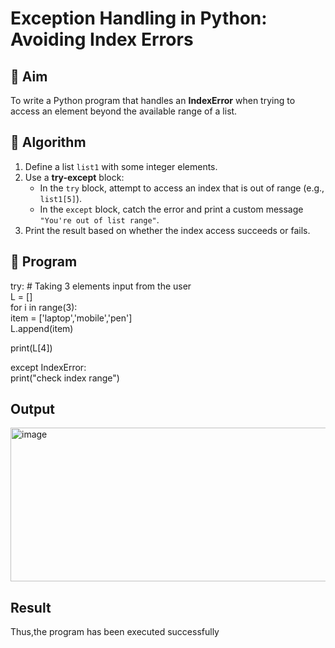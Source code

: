 # Exception Handling in Python: Avoiding Index Errors

## 🎯 Aim
To write a Python program that handles an **IndexError** when trying to access an element beyond the available range of a list.

## 🧠 Algorithm
1. Define a list `list1` with some integer elements.
2. Use a **try-except** block:
   - In the `try` block, attempt to access an index that is out of range (e.g., `list1[5]`).
   - In the `except` block, catch the error and print a custom message `"You're out of list range"`.
3. Print the result based on whether the index access succeeds or fails.

## 🧾 Program
try:
    # Taking 3 elements input from the user<br>
    L = []<br>
    for i in range(3):<br>
        item = ['laptop','mobile','pen']<br>
        L.append(item)<br>


 print(L[4])<br>

except IndexError:<br>
    print("check index range")<br>
## Output
<img width="957" height="246" alt="image" src="https://github.com/user-attachments/assets/a4d80716-4f7e-4595-9516-f62dcf6dac89" />


## Result
Thus,the program has been executed successfully
